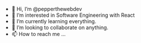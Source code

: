 - 👋 Hi, I’m @pepperthewebdev
- 👀 I’m interested in Software Engineering with React
- 🌱 I’m currently learning everything. 
- 💞️ I’m looking to collaborate on anything. 
- 📫 How to reach me ...

<!---
pepperthewebdev/pepperthewebdev is a ✨ special ✨ repository because its `README.md` (this file) appears on your GitHub profile.
You can click the Preview link to take a look at your changes.
--->
